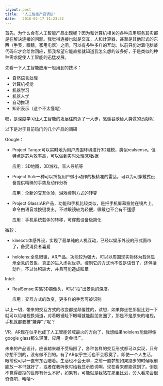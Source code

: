 ```yaml
---
layout: post
title:  "人工智能产品调研"
date:   2016-02-17 11:23:32
---
```

首先，为什么会有人工智能产品出现呢？因为和计算机相关的各种应用服务其实都是在解决连接的问题。我觉得连接也就是交互，人和计算器，甚至是其他形式的东西（手表，眼睛，家用电器）之间，可以有多种多样的互动。以前只能对着电脑敲代码它才会给你回应，那我希望它能直接就知道我怎么想的该多好，于是类似的种种需求促使人工智能的迅猛发展。

先看一下人工智能应用一般用到的技术：

* 自然语言处理
* 计算机视觉
* 机器学习
* 机器人学
* 自动推理
* 知识表示（这个不太懂呢）

嗯，是深度学习让人工智能的发展往前迈了一大步，感谢谷歌给人类做的贡献呢

以下是对于目前热门的几个产品的调研

Google：

* Project Tango:可以实时地为用户周围环境进行3D建模，类似realsense。但特点是芯片效率高，可以做到实时处理3D数据

    应用：3D地图，3D游戏，盲人导航等

* Project Soli:一种可以捕捉用户微小动作的极精准的雷达，可以为可穿戴式设备提供精确的手势及动作分析

    应用：全新的交互体验，游戏控制方式的转变

* Project Glass:AR产品，功能和手机比较类似，是把手机屏幕投射在镜片上。命令由语音或按键发出。不过眼镜较为轻便，佩戴也不会有不适感

    应用：手机系统载体的转移，可穿戴设备极简化


微软：

* kinecct:体感外设，实现了最单纯的人机互动，已经以娱乐外设的形式面市了，备受消费者喜爱

* hololens:全息眼镜，AR产品，功能较为强大，可以以周围现实物体为载体显示全息的景象，真正的进入虚拟世界。控制它的方式也不仅是语音了，还包括动作。不过体积较大，并且可能造成眩晕


Intel:

* RealSense:实感3D摄像头，可以“拍”出景象的深度。

    应用：交互方式的改变，更多样的手势可被识别


以上一切，带来的交互方式的改变都是颠覆性的，试想，如果你坐在那里比划一下就可以给电视换频道，对着眼镜眨下眼睛就能翻朋友圈了，那是不是原来的电视，手机就都要被“嫌弃”了呢？

VR，AR现在似乎也成了人工智能领域最火的方向了，我想如果hololens能做得像google glass那么轻薄，应用一定会很广。

未来的产品设计，应该越来越不受局限了，各种各样的交互形式都可以实现，只有你想不到的，没有做不到的。有了AR似乎生活也不会寂寞了，即使一个人生活，眼前也可以一直有东西陪着。生活也不会无聊，之前一直梦想如果跑步的时候眼前能放一本书就好了，或者在我听歌时给我显示歌词啊。现在看来都能做到了。倒是不觉得虚拟的世界有什么不好，如果有，可能就是我站在那里比划，旁人看来会很奇怪吧，哈哈～




